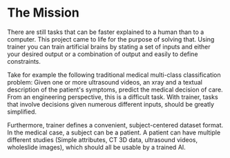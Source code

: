 # The Mission

<!-- What task does trainer solve? -->
There are still tasks that can be faster explained to a human than to a computer.
This project came to life for the purpose of solving that. 
Using trainer you can train artificial brains by stating a set of inputs and either your desired output or a combination of output and easily to define constraints.

<!-- Motivation -->
Take for example the following traditional medical multi-class classification problem:
Given one or more ultrasound videos, an xray and a textual description of the patient's symptoms,
predict the medical decision of care.
From an engineering perspective, this is a difficult task.
With trainer, tasks that involve decisions given numerous different inputs,
should be greatly simplified.

<!-- Dataset Format -->
Furthermore, trainer defines a convenient, subject-centered dataset format.
In the medical case, a subject can be a patient.
A patient can have multiple different studies
(Simple attributes, CT 3D data, ultrasound videos, wholeslide images),
which should all be usable by a trained AI.
